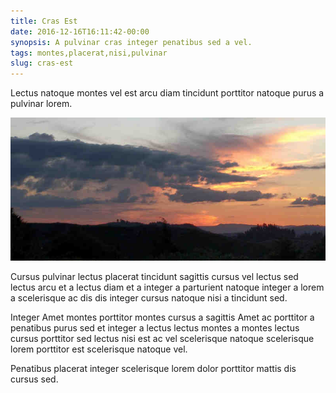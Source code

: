 ```yaml
---
title: Cras Est
date: 2016-12-16T16:11:42-00:00
synopsis: A pulvinar cras integer penatibus sed a vel.
tags: montes,placerat,nisi,pulvinar
slug: cras-est
---
```


Lectus natoque montes vel est arcu diam tincidunt porttitor natoque
purus a pulvinar lorem.

![image 2](./images/image-02.jpg)

Cursus pulvinar lectus placerat tincidunt sagittis cursus vel lectus
sed lectus arcu et a lectus diam et a integer a parturient natoque
integer a lorem a scelerisque ac dis dis integer cursus natoque nisi a
tincidunt sed.

Integer Amet montes porttitor montes cursus a sagittis Amet ac
porttitor a penatibus purus sed et integer a lectus lectus montes a
montes lectus cursus porttitor sed lectus nisi est ac vel scelerisque
natoque scelerisque lorem porttitor est scelerisque natoque vel.

Penatibus placerat integer scelerisque lorem dolor porttitor mattis
dis cursus sed.

